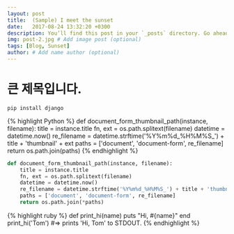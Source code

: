 ```yaml
---
layout: post
title:  (Sample) I meet the sunset
date:   2017-08-24 13:32:20 +0300
description: You’ll find this post in your `_posts` directory. Go ahead and edit it and re-build the site to see your changes. # Add post description (optional)
img: post-2.jpg # Add image post (optional)
tags: [Blog, Sunset]
author: # Add name author (optional)
---
```

큰 제목입니다.
==========
```
pip install django
```

{% highlight Python %}
def document_form_thumbnail_path(instance, filename):
    title = instance.title
    fn, ext = os.path.splitext(filename)
    datetime = datetime.now()
    re_filename = datetime.strftime('%Y%m%d_%H%M%S_') + title + 'thumbnail' + ext
    paths = ['document', 'document-form', re_filename]
    return os.path.join(paths)
{% endhighlight %}

```python
def document_form_thumbnail_path(instance, filename):
    title = instance.title
    fn, ext = os.path.splitext(filename)
    datetime = datetime.now()
    re_filename = datetime.strftime('%Y%m%d_%H%M%S_') + title + 'thumbnail' + ext
    paths = ['document', 'document-form', re_filename]
    return os.path.join(*paths)
```

{% highlight ruby %}
def print_hi(name)
  puts "Hi, #{name}"
end
print_hi('Tom')
#=> prints 'Hi, Tom' to STDOUT.
{% endhighlight %}
